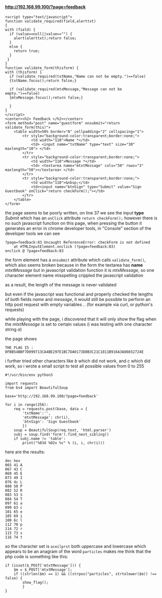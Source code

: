 #### http://192.168.99.100/?page=feedback
```
<script type="text/javascript">
function validate_required(field,alerttxt)
{
with (field) {
  if (value==null||value=="") {
    alert(alerttxt);return false;
  }
  else {
    return true;
  }
 }
}
function validate_form(thisform) {
with (thisform) {
  if (validate_required(txtName,"Name can not be empty.")==false)
  {txtName.focus();return false;}
  
  if (validate_required(mtxMessage,"Message can not be empty.")==false)
  {mtxMessage.focus();return false;}
  
  }
}
</script>
<center><h2> Feedback </h2></center>
<form method="post" name="guestform" onsubmit="return validate_form(this)">
	<table width=50% border="0" cellpadding="2" cellspacing="1">
		<tr style="background-color:transparent;border:none;">
			<td width="110">Name *</td>
			<td> <input name="txtName" type="text" size="30" maxlength="10"> </td>
		</tr>
		<tr style="background-color:transparent;border:none;">
			<td width="110">Message *</td>
			<td> <textarea name="mtxtMessage" cols="50" rows="3" maxlength="50"></textarea> </td>
		</tr>
		<tr style="background-color:transparent;border:none;">
			<td width="110">&nbsp;</td>
			<td><input name="btnSign" type="Submit" value="Sign Guestbook" onClick="return checkForm();"></td>
		</tr>
	</table>
</form> 
```

the page seems to be poorly written,
on line 37 we see the input **type** *Submit* which has an `onClick` attribute `return checkForm();`
however there is no such javascript function on this page,
when pressing the button it generates an error in chrome developer tools,
in "Console" section of the developer tools we can see

```
?page=feedback:83 Uncaught ReferenceError: checkForm is not defined
    at HTMLInputElement.onclick (?page=feedback:83)
onclick @ ?page=feedback:83
```

the form element has a `onsubmit` attribute which calls `validate_form()`, which also seems broken because in the form the textarea has **name** *mtxtMessage* but in javascript validation function it is *mtxMessage*, so one character element name misspelling crippled the javascript validation

as a result, the length of the message is never validated


but even if the javascript was functional and properly checked the lengths of both fields *name* and *message*, it would still be possible to perform an http post request with empty variables .. (for example via curl, or python's requests)

while playing with the page, i discovered that it will only show the flag when the *mtxtMessage* is set to certain values (i was testing with one character string *a*)

the page shows
```
THE FLAG IS : 0FBB54BBF7D099713CA4BE297E1BC7DA0173D8B3C21C1811B916A3A86652724E
```

i further tried other characters like *b* which did not work, and *c* which did work,
so i wrote a small script to test all possible values from 0 to 255

```
#!/usr/bin/env python3

import requests
from bs4 import BeautifulSoup

base='http://192.168.99.100/?page=feedback'

for i in range(256):
    req = requests.post(base, data = {
	    'txtName':'',
	    'mtxtMessage': chr(i),
	    'btnSign': 'Sign Guestbook'
	    })
    soup = BeautifulSoup(req.text, 'html.parser')
    subj = soup.find('form').find_next_sibling()
    if subj.name != 'table':
        print("%03d %02x %c" % (i, i, chr(i)))
```


here are the results:
```
dec hex
065 41 A
067 43 C
069 45 E
073 49 I
076 4c L
080 50 P
082 52 R
083 53 S
084 54 T
097 61 a
099 63 c
101 65 e
105 69 i
108 6c l
112 70 p
114 72 r
115 73 s
116 74 t
```

so the character set is `aceilprst` both uppercase and lowercase
which appears to be an anagram of the word `particles`
makes me think that the php code is something like this:
```
if (isset($_POST['mtxtMessage'])) {
	$m = $_POST['mtxtMessage'];
	if ((strlen($m) == 1) && ((strpos("particles", strtolower($m)) !== false) {
		show_flag();
		}
}
```
